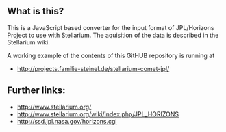 ## What is this?

This is a JavaScript based converter for the input format of JPL/Horizons Project to use with Stellarium.
The aquisition of the data is described in the Stellarium wiki.

A working example of the contents of this GitHUB repository is running at
* http://projects.familie-steinel.de/stellarium-comet-jpl/

## Further links:

* http://www.stellarium.org/
* http://www.stellarium.org/wiki/index.php/JPL_HORIZONS
* http://ssd.jpl.nasa.gov/horizons.cgi
